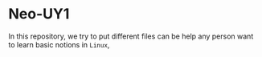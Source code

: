 # Neo-UY1
In this repository, we try to put different files can be help any person want to learn basic notions in `Linux`, 
